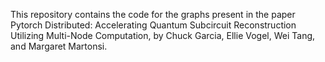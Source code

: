 This repository contains the code for the graphs present in the paper Pytorch Distributed: Accelerating Quantum Subcircuit Reconstruction Utilizing Multi-Node Computation, by Chuck Garcia, Ellie Vogel, Wei Tang, and Margaret Martonsi.
